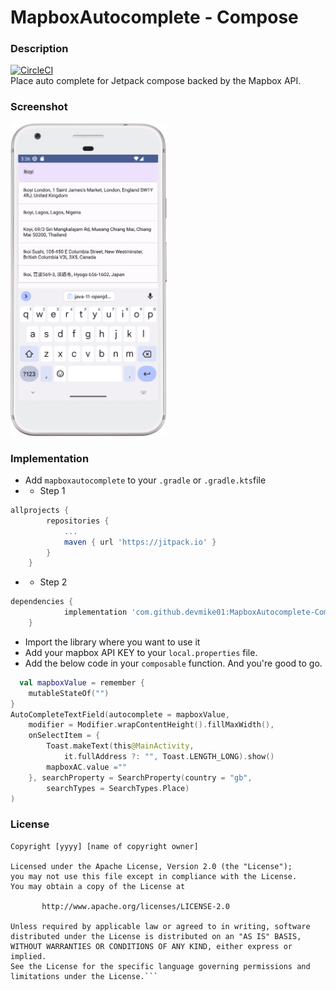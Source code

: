 # MapboxAutocomplete - Compose
### Description
[![CircleCI](https://dl.circleci.com/status-badge/img/gh/devmike01/MapboxAutocomplete-Compose/tree/master.svg?style=svg)](https://dl.circleci.com/status-badge/redirect/gh/devmike01/MapboxAutocomplete-Compose/tree/master)
<br/>
Place auto complete for Jetpack compose backed by the Mapbox API.
### Screenshot
<img src="/assets/Screenshot_20230505_173705.png" 
width="250px" height="500px"/>
### Implementation
- Add `mapboxautocomplete` to your `.gradle` or `.gradle.kts`file
- - Step 1
```groovy
allprojects {
		repositories {
			...
			maven { url 'https://jitpack.io' }
		}
	}
```
- - Step 2
```groovy
dependencies {
	        implementation 'com.github.devmike01:MapboxAutocomplete-Compose:Faling'
	}
```
- Import the library where you want to use it
- Add your mapbox API KEY to your `local.properties` file.
- Add the below code in your `composable` function.
And you're good to go.
```kotlin
  val mapboxValue = remember {
    mutableStateOf("")
}
AutoCompleteTextField(autocomplete = mapboxValue,
    modifier = Modifier.wrapContentHeight().fillMaxWidth(),
    onSelectItem = {
        Toast.makeText(this@MainActivity,
            it.fullAddress ?: "", Toast.LENGTH_LONG).show()
        mapboxAC.value =""
    }, searchProperty = SearchProperty(country = "gb",
        searchTypes = SearchTypes.Place)
)
```
### License
```
Copyright [yyyy] [name of copyright owner]

Licensed under the Apache License, Version 2.0 (the "License");
you may not use this file except in compliance with the License.
You may obtain a copy of the License at

       http://www.apache.org/licenses/LICENSE-2.0

Unless required by applicable law or agreed to in writing, software
distributed under the License is distributed on an "AS IS" BASIS,
WITHOUT WARRANTIES OR CONDITIONS OF ANY KIND, either express or implied.
See the License for the specific language governing permissions and
limitations under the License.```